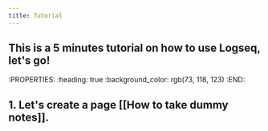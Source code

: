 ```yaml
---
title: Tutorial
---
```


## This is a 5 minutes tutorial on how to use Logseq, let's go!
:PROPERTIES:
:heading: true
:background_color: rgb(73, 118, 123)
:END:
## 1. Let's create a page [[How to take dummy notes]].
##
